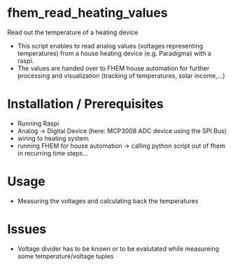 # fhem_read_heating_values
Read out the temperature of a heating device

- This script enables to read analog values (voltages representing temperatures) from a house heating device (e.g. Paradigma) with a raspi.
- The values are handed over to FHEM house automation for further processing and visualization (tracking of temperatures, solar income,...)

# Installation / Prerequisites

- Running Raspi
- Analog -> Digital Device (here: MCP3008 ADC device using the SPI Bus)
- wiring to heating system
- running FHEM for house automation -> calling python script out of fhem in recurring time steps...

# Usage

- Measuring the voltages and calculating back the temperatures


# Issues

- Voltage divider has to be known or to be evalutated while measureing some temperature/voltage tuples
